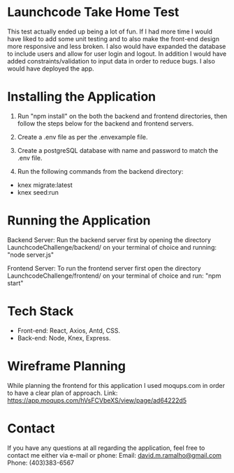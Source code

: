 # Launchcode Take Home Test

This test actually ended up being a lot of fun. If I had more time I would have liked to add some unit testing and to also make the front-end design more responsive and less broken. I also would have expanded the database to include users and allow for user login and logout. In addition I would have added constraints/validation to input data in order to reduce bugs. I also would have deployed the app. 

# Installing the Application

1) Run "npm install" on the both the backend and frontend directories, then follow the steps below for the backend and frontend servers.

2) Create a .env file as per the .envexample file. 
3) Create a postgreSQL database with name and password to match the .env file. 
4) Run the following commands from the backend directory: 
- knex migrate:latest
- knex seed:run

# Running the Application

Backend Server:
Run the backend server first by opening the directory LaunchcodeChallenge/backend/ on your terminal of choice and running: 
"node server.js"

Frontend Server: 
To run the frontend server first open the directory LaunchcodeChallenge/frontend/ on your terminal of choice and run:
"npm start" 

# Tech Stack

- Front-end: React, Axios, Antd, CSS.
- Back-end: Node, Knex, Express. 

# Wireframe Planning

While planning the frontend for this application I used moqups.com in order to have a clear plan of approach. Link: https://app.moqups.com/hVsFCVbeXS/view/page/ad64222d5

# Contact

If you have any questions at all regarding the application, feel free to contact me either via e-mail or phone: 
Email: david.m.ramalho@gmail.com
Phone: (403)383-6567
